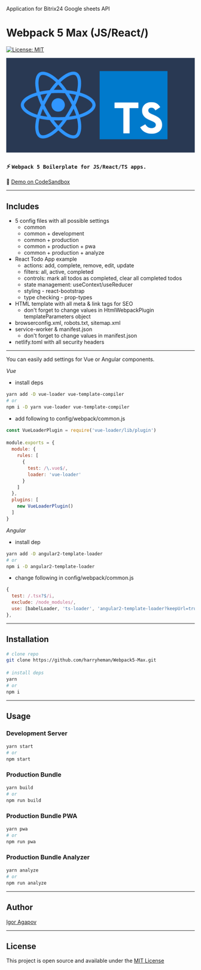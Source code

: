 Application for Bitrix24
Google sheets API

# Webpack 5 Max (JS/React/)

[![License: MIT](https://img.shields.io/badge/License-MIT-blue.svg)](https://opensource.org/licenses/MIT)

![logo](./public/assets/icons/logo.png)

### :zap: `Webpack 5 Boilerplate for JS/React/TS apps.`

:link: [Demo on CodeSandbox](https://codesandbox.io/s/webpack5-max-jsreactts-j2o2u)

---

## Includes

- 5 config files with all possible settings
  - common
  - common + development
  - common + production
  - common + production + pwa
  - common + production + analyze
- React Todo App example
  - actions: add, complete, remove, edit, update
  - filters: all, active, completed
  - controls: mark all todos as completed, clear all completed todos
  - state management: useContext/useReducer
  - styling - react-bootstrap
  - type checking - prop-types
- HTML template with all meta & link tags for SEO
  - don't forget to change values in HtmlWebpackPlugin templateParameters object
- browserconfig.xml, robots.txt, sitemap.xml
- service-worker & manifest.json
  - don't forget to change values in manifest.json
- netlify.toml with all security headers
---
You can easily add settings for Vue or Angular components.

*Vue*

- install deps

```bash
yarn add -D vue-loader vue-template-compiler
# or
npm i -D yarn vue-loader vue-template-compiler
```

- add following to config/webpack/common.js

```js
const VueLoaderPlugin = require('vue-loader/lib/plugin')

module.exports = {
  module: {
    rules: [
      {
        test: /\.vue$/,
        loader: 'vue-loader'
      }
    ]
  },
  plugins: [
    new VueLoaderPlugin()
  ]
}
```

*Angular*

- install dep

```bash
yarn add -D angular2-template-loader
# or
npm i -D angular2-template-loader
```

- change following in config/webpack/common.js

```js
{
  test: /.tsx?$/i,
  exclude: /node_modules/,
  use: [babelLoader, 'ts-loader', 'angular2-template-loader?keepUrl=true']
},
```

---

## Installation

```bash
# clone repo
git clone https://github.com/harryheman/Webpack5-Max.git

# install deps
yarn
# or
npm i
```

---

## Usage

### Development Server

```bash
yarn start
# or
npm start
```

### Production Bundle

```bash
yarn build
# or
npm run build
```

### Production Bundle PWA

```bash
yarn pwa
# or
npm run pwa
```

### Production Bundle Analyzer

```bash
yarn analyze
# or
npm run analyze
```
---
## Author

[Igor Agapov](https://github.com/harryheman)

---
## License

This project is open source and available under the [MIT License](LICENSE)
